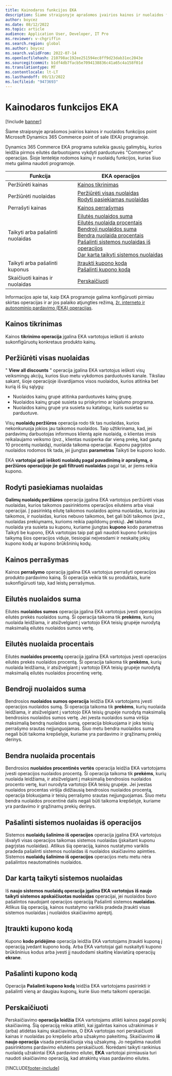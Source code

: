```yaml
---
title: Kainodaros funkcijos EKA
description: Šiame straipsnyje aprašomos įvairios kainos ir nuolaidos funkcijos point Microsoft Dynamics 365 Commerce point of sale (EKA) programoje.
author: boycez
ms.date: 08/12/2022
ms.topic: article
audience: Application User, Developer, IT Pro
ms.reviewer: v-chgriffin
ms.search.region: global
ms.author: boycez
ms.search.validFrom: 2022-07-14
ms.openlocfilehash: 210798ac192ee251594ec8ff9d23dab31ec2043e
ms.sourcegitcommit: b1df4db7facb5e7094138836c41a65c4a158f01d
ms.translationtype: MT
ms.contentlocale: lt-LT
ms.lasthandoff: 09/13/2022
ms.locfileid: "9473693"
---
```

# <a name="pricing-functions-in-pos"></a>Kainodaros funkcijos EKA

[!include [banner](includes/banner.md)]

Šiame straipsnyje aprašomos įvairios kainos ir nuolaidos funkcijos point Microsoft Dynamics 365 Commerce point of sale (EKA) programoje.

Dynamics 365 Commerce EKA programa suteikia gausių galimybių, kurios leidžia pirmos eilutės darbuotojams vykdyti parduotuvės "Commerce" operacijas. Šioje lentelėje rodomos kainų ir nuolaidų funkcijos, kurias šiuo metu galima naudoti programoje.

| Funkcija                       | EKA operacijos |
|--------------------------------|----------------|
| Peržiūrėti kainas                    | [Kainos tikrinimas](#price-check) |
| Peržiūrėti nuolaidas                 | [Peržiūrėti visas nuolaidas](#view-all-discounts)<br>[Rodyti pasiekiamas nuolaidas](#view-available-discounts) |
| Perrašyti kainas                | [Kainos perrašymas](#price-override) |
| Taikyti arba pašalinti nuolaidas      | [Eilutės nuolaidos suma](#line-discount-amount)<br>[Eilutės nuolaida procentais](#line-discount-percent)<br>[Bendroji nuolaidos suma](#total-discount-amount)<br>[Bendra nuolaida procentais](#total-discount-percent)<br>[Pašalinti sistemos nuolaidas iš operacijos](#remove-system-discounts-from-transaction)<br>[Dar kartą taikyti sistemos nuolaidas](#reapply-system-discounts) |
| Taikyti arba pašalinti kuponus        | [Įtraukti kupono kodą](#add-coupon-code)<br>[Pašalinti kupono kodą](#remove-coupon-code) |
| Skaičiuoti kainas ir nuolaidas | [Perskaičiuoti](#recalculate) |

Informacijos apie tai, kaip EKA programoje galima konfigūruoti pirmiau skirtas operacijas ir ar jos palaiko atjungties režimą, [žr. interneto ir autonominio pardavimo (EKA) operacijas](pos-operations.md).

## <a name="price-check"></a>Kainos tikrinimas

Kainos **tikrinimo operacija** įgalina EKA vartotojus ieškoti iš anksto sukonfigūruotų konkretaus produkto kainų.

## <a name="view-all-discounts"></a>Peržiūrėti visas nuolaidas

" **View all discounts** " operacija įgalina EKA vartotojus ieškoti visų veiksmingų akcijų, kurios šiuo metu vykdomos parduotuvės kanale. Tiksliau sakant, šioje operacijoje išvardijamos visos nuolaidos, kurios atitinka bet kurią iš šių sąlygų:

- Nuolaidos kainų grupė atitinka parduotuvės kainų grupę.
- Nuolaidos kainų grupė susieta su priskyrimo ar lojalumo programa.
- Nuolaidos kainų grupė yra susieta su katalogu, kuris susietas su parduotuve.

Visų **nuolaidų peržiūros** operacija rodo tik tas nuolaidas, kurios nekonkuruoja jokios jau taikomos nuolaidos. Taip užtikrinama, kad, jei pardavimų darbuotojas informuos klientą apie nuolaidą, o klientas imsis reikalaujamo veiksmo (pvz., klientas nusiperka dar vieną prekę, kad gautų 10 procentų nuolaidą), nuolaida taikoma operacijai. Kuponu pagrįstos nuolaidos rodomos tik tada, jei įjungtas **parametras** Taikyti be kupono kodo.

EKA **vartotojai gali ieškoti nuolaidų pagal pavadinimą ir aprašymą, o peržiūros operacijoje jie gali filtruoti nuolaidas** pagal tai, ar jiems reikia kupono.

## <a name="view-available-discounts"></a>Rodyti pasiekiamas nuolaidas

**Galimų nuolaidų peržiūros** operacija įgalina EKA vartotojus peržiūrėti visas nuolaidas, kurios taikomos pasirinktoms operacijos eilutėms arba visai operacijai. Į pasirinktą eilutę taikomos nuolaidos apima nuolaidas, kurios jau taikomos, ir nuolaidas, kurios nebuvo taikomos, bet gali būti taikomos (pvz., nuolaidas prekiųmams, kurioms reikia papildomų prekių). **Jei** taikoma nuolaida yra susieta su kuponu, kuriame įjungtas **kupono** kodo parametras Taikyti be kupono, EKA vartotojas taip pat gali naudoti kupono funkcijos taikymą šios operacijos viduje, tiesiogiai neįvesdami ir neskaitę jokių kupono kodų ar kupono brūkšninių kodų.

## <a name="price-override"></a>Kainos perrašymas

Kainos **perrašymo** operacija įgalina EKA vartotojus perrašyti operacijos produkto pardavimo kainą. Ši operacija veikia tik su produktais, kurie sukonfigūruoti taip, kad leistų perrašymus.

## <a name="line-discount-amount"></a>Eilutės nuolaidos suma

Eilutės **nuolaidos sumos** operacija įgalina EKA vartotojus įvesti operacijos eilutės prekės nuolaidos sumą. Ši operacija taikoma tik **prekėms**, kurių nuolaida leidžiama, ir atsižvelgiant į vartotojo EKA teisių grupėje nurodytą maksimalią eilutės nuolaidos sumos vertę.

## <a name="line-discount-percent"></a>Eilutės nuolaida procentais

Eilutės **nuolaidos procentų** operacija įgalina EKA vartotojus įvesti operacijos eilutės prekės nuolaidos procentą. Ši operacija taikoma tik **prekėms**, kurių nuolaida leidžiama, ir atsižvelgiant į vartotojo EKA teisių grupėje nurodytą maksimalią eilutės nuolaidos procentinę vertę.

## <a name="total-discount-amount"></a>Bendroji nuolaidos suma

Bendrosios **nuolaidos sumos operacija** leidžia EKA vartotojams įvesti operacijos nuolaidos sumą. Ši operacija taikoma tik **prekėms**, kurių nuolaida leidžiama, ir atsižvelgiant į vartotojo EKA teisių grupėje nurodytą maksimalią bendrosios nuolaidos sumos vertę. Jei įvesta nuolaidos suma viršija maksimalią bendrą nuolaidos sumą, operacija blokuojama ir joks teisių perrašymo srautas neįjunguojamas. Šiuo metu bendra nuolaidos suma negali būti taikoma krepšelyje, kuriame yra pardavimo ir grąžinamų prekių derinys.

## <a name="total-discount-percent"></a>Bendra nuolaida procentais

Bendrosios **nuolaidos procentinės vertės** operacija leidžia EKA vartotojams įvesti operacijos nuolaidos procentą. Ši operacija taikoma tik **prekėms**, kurių nuolaida leidžiama, ir atsižvelgiant į maksimalią bendrosios nuolaidos procento vertę, kuri nurodyta vartotojo EKA teisių grupėje. Jei įvestas nuolaidos procentas viršija didžiausią bendrosios nuolaidos procentą, operacija blokuojama ir teisių perrašymo srautas neįjunguojamas. Šiuo metu bendra nuolaidos procentinė dalis negali būti taikoma krepšelyje, kuriame yra pardavimo ir grąžinamų prekių derinys.

## <a name="remove-system-discounts-from-transaction"></a>Pašalinti sistemos nuolaidas iš operacijos

Sistemos **nuolaidų šalinimo iš operacijos** operacija įgalina EKA vartotojus išvalyti visas operacijos taikomas sistemos nuolaidas (įskaitant kuponu pagrįstas nuolaidas). Atlikus šią operaciją, kainos nustatymo variklis pradeda pašalinti sistemos nuolaidas iš nuolaidos skaičiavimo apimties. Sistemos **nuolaidų šalinimo iš operacijos** operacijos metu metu nėra pašalintos neautomatinės nuolaidos.

## <a name="reapply-system-discounts"></a>Dar kartą taikyti sistemos nuolaidas

Iš **naujo sistemos nuolaidų operacija įgalina EKA vartotojus iš naujo taikyti sistemos apskaičiuotas nuolaidas** operacijai, jei nuolaidos buvo pašalintos naudojant operacijos operaciją Pašalinti sistemos **nuolaidas**. Atlikus šią operaciją, kainos nustatymo variklis pradeda įtraukti visas sistemos nuolaidas į nuolaidos skaičiavimo aprėptį.

## <a name="add-coupon-code"></a>Įtraukti kupono kodą

Kupono **kodo pridėjimo** operacija leidžia EKA vartotojams įtraukti kuponą į operaciją įvedant kupono kodą. Arba EKA vartotojai gali nuskaityti kupono brūkšninius kodus arba įvesti jį naudodami skaitinę klaviatūrą operacijų **ekrane**.

## <a name="remove-coupon-code"></a>Pašalinti kupono kodą

Operacija **Pašalinti kupono kodą** leidžia EKA vartotojams pasirinkti ir pašalinti vieną ar daugiau kuponų, kurie šiuo metu taikomi operacijai.

## <a name="recalculate"></a>Perskaičiuoti

Perskaičiavimo **operacija leidžia** EKA vartotojams atlikti kainos pagal poreikį skaičiavimą. Šią operaciją reikia atlikti, kai įgalintas kainos užrakinimas ir (arba) atidėtas kainų skaičiavimas, O EKA vartotojas nori perskaičiuoti kainas ir nuolaidas po krepšelio arba užsakymo pakeitimų. Skaičiavimo **iš naujo operacija** visada perskaičiuoja visą užsakymą. Jo negalima naudoti pasirinktoms pardavimo eilutėms perskaičiuoti. Norėdami taikyti rankinius nuolaidą užrakintai EKA pardavimo eilutei, **EKA** vartotojai pirmiausia turi naudoti skaičiavimo operaciją, kad atrakintų visas pardavimo eilutes.

[!INCLUDE[footer-include](../includes/footer-banner.md)]
